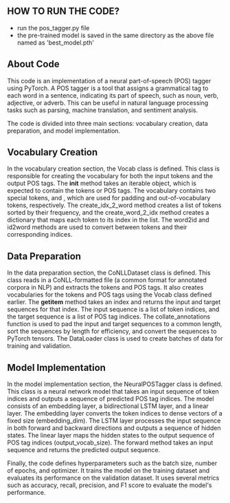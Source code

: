 
## HOW TO RUN THE CODE?
- run the pos_tagger.py file
- the pre-trained model is saved in the same directory as the above file named as 'best_model.pth'


## About Code
This code is an implementation of a neural part-of-speech (POS) tagger using PyTorch. A POS tagger is a tool that assigns a grammatical tag to each word in a sentence, indicating its part of speech, such as noun, verb, adjective, or adverb. This can be useful in natural language processing tasks such as parsing, machine translation, and sentiment analysis.

The code is divided into three main sections: vocabulary creation, data preparation, and model implementation.

## Vocabulary Creation
In the vocabulary creation section, the Vocab class is defined. This class is responsible for creating the vocabulary for both the input tokens and the output POS tags. The __init__ method takes an iterable object, which is expected to contain the tokens or POS tags. The vocabulary contains two special tokens, <pad> and <unk>, which are used for padding and out-of-vocabulary tokens, respectively. The create_idx_2_word method creates a list of tokens sorted by their frequency, and the create_word_2_idx method creates a dictionary that maps each token to its index in the list. The word2id and id2word methods are used to convert between tokens and their corresponding indices.

## Data Preparation
In the data preparation section, the CoNLLDataset class is defined. This class reads in a CoNLL-formatted file (a common format for annotated corpora in NLP) and extracts the tokens and POS tags. It also creates vocabularies for the tokens and POS tags using the Vocab class defined earlier. The __getitem__ method takes an index and returns the input and target sequences for that index. The input sequence is a list of token indices, and the target sequence is a list of POS tag indices. The collate_annotations function is used to pad the input and target sequences to a common length, sort the sequences by length for efficiency, and convert the sequences to PyTorch tensors. The DataLoader class is used to create batches of data for training and validation.

## Model Implementation
In the model implementation section, the NeuralPOSTagger class is defined. This class is a neural network model that takes an input sequence of token indices and outputs a sequence of predicted POS tag indices. The model consists of an embedding layer, a bidirectional LSTM layer, and a linear layer. The embedding layer converts the token indices to dense vectors of a fixed size (embedding_dim). The LSTM layer processes the input sequence in both forward and backward directions and outputs a sequence of hidden states. The linear layer maps the hidden states to the output sequence of POS tag indices (output_vocab_size). The forward method takes an input sequence and returns the predicted output sequence.

Finally, the code defines hyperparameters such as the batch size, number of epochs, and optimizer. It trains the model on the training dataset and evaluates its performance on the validation dataset. It uses several metrics such as accuracy, recall, precision, and F1 score to evaluate the model's performance.